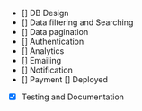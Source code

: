 

- [] DB Design
- [] Data filtering and Searching
- [] Data pagination
- [] Authentication
- [] Analytics
- [] Emailing
- [] Notification
- [] Payment 
 [] Deployed
- [x] Testing and Documentation
